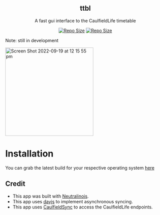 <p align="center">
  <h2 align="center">ttbl</h2>
</p>
<p align="center">
	A fast gui interface to the CaulfieldLife timetable
</p>
<p align="center">
	<a href="https://github.com/gaoDean/autolist.nvim">
		<img alt="Repo Size" src="https://img.shields.io/github/code-size/gaoDean/ttbl?color=%23DDB6F2&label=SIZE&logo=codesandbox&style=for-the-badge&logoColor=D9E0EE&labelColor=302D41"/></a>
	<a href="https://github.com/gaoDean/autolist.nvim">
		<img alt="Repo Size" src="https://img.shields.io/github/downloads/gaoDean/ttbl/latest?color=%23DDB6F2&label=SIZE&logo=codesandbox&style=for-the-badge&logoColor=D9E0EE&labelColor=302D41"/></a>
</p>

Note: still in development

<img width="277" alt="Screen Shot 2022-09-19 at 12 15 55 pm" src="https://user-images.githubusercontent.com/97860672/190939924-a9032c0d-ba76-4706-a6f4-77efcf2b912a.png">

# Installation
You can grab the latest build for your respective operating system [here](https://nightly.link/gaoDean/ttbl/workflows/build/main)

## Credit
* This app was built with [Neutralinojs](https://github.com/neutralinojs/neutralinojs).
* This app uses [dayjs](https://github.com/iamkun/dayjs) to implement asynchronous syncing.
* This app uses [CaulfieldSync](https://caulfieldsync.vercel.app) to access the CaulfieldLife endpoints.

